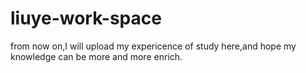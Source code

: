 # liuye-work-space
from now on,I will upload my expericence of study  here,and hope my knowledge  can be more and more enrich.
